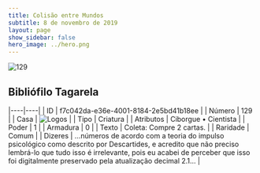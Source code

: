 ```yaml
---
title: Colisão entre Mundos
subtitle: 8 de novembro de 2019
layout: page
show_sidebar: false
hero_image: ../hero.png
---
```


![129](https://cdn.keyforgegame.com/media/card_front/pt/452_129_FCH7Q4P4H97P_pt.png)

## Bibliófilo Tagarela

|----|----|
| ID | f7c042da-e36e-4001-8184-2e5bd41b18ee |
| Número | 129 |
| Casa | ![Logos](https://archonarcana.com/images/thumb/c/ce/Logos.png/22px-Logos.png "Logos") |
| Tipo | Criatura |
| Atributos | Ciborgue • Cientista |
| Poder | 1 |
| Armadura | 0 |
| Texto | Coleta: Compre 2 cartas. |
| Raridade | Comum |
| Dizeres | …números de acordo com a teoria do impulso psicológico como descrito por Descartides, e acredito que não preciso lembrá-lo que tudo isso é irrelevante, pois eu acabei de perceber que isso foi digitalmente preservado pela atualização decimal 2.1… |
